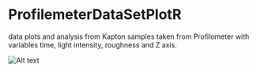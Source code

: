 # ProfilemeterDataSetPlotR
data plots and analysis from Kapton samples taken from Profilometer with variables time, light intensity, roughness and Z axis.

<img src="[/path/to/img.jpg](https://github.com/bereket-tadesse/ProfilemeterDataSetPlotR/blob/main/plot%20images/roughness%20vs%20time%20all%20var.png)https://github.com/bereket-tadesse/ProfilemeterDataSetPlotR/blob/main/plot%20images/roughness%20vs%20time%20all%20var.png" alt="Alt text" title="Optional title">
